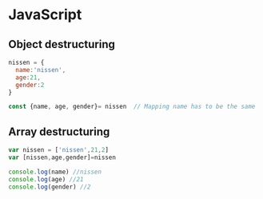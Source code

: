 # JavaScript

## Object destructuring

```Javascript
nissen = {
  name:'nissen',
  age:21,
  gender:2
}

const {name, age, gender}= nissen  // Mapping name has to be the same
```

## Array destructuring

```Javascript
var nissen = ['nissen',21,2]
var [nissen,age,gender]=nissen
```

```Javascript
console.log(name) //nissen
console.log(age) //21
console.log(gender) //2
```